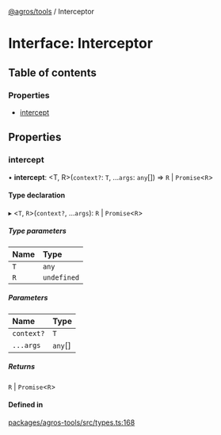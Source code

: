 [@agros/tools](../index.md) / Interceptor

# Interface: Interceptor

## Table of contents

### Properties

- [intercept](Interceptor.md#intercept)

## Properties

### <a id="intercept" name="intercept"></a> intercept

• **intercept**: <T, R\>(`context?`: `T`, ...`args`: `any`[]) => `R` \| `Promise`<`R`\>

#### Type declaration

▸ <`T`, `R`\>(`context?`, ...`args`): `R` \| `Promise`<`R`\>

##### Type parameters

| Name | Type |
| :------ | :------ |
| `T` | `any` |
| `R` | `undefined` |

##### Parameters

| Name | Type |
| :------ | :------ |
| `context?` | `T` |
| `...args` | `any`[] |

##### Returns

`R` \| `Promise`<`R`\>

#### Defined in

[packages/agros-tools/src/types.ts:168](https://github.com/agrosjs/agros/blob/ca7943c/packages/agros-tools/src/types.ts#L168)
